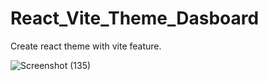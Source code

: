# React_Vite_Theme_Dasboard
Create react theme with vite feature.

![Screenshot (135)](https://github.com/kunalBari5557/React_Vite_Theme_Dasboard/assets/96560938/c8cd8338-81c7-4ec2-9aad-a9ac974b521b)

